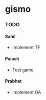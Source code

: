 # gismo

### TODO
#### Sahil
* Implement TF

#### Palash
* Test game

#### Prabhat
* Implement GA



